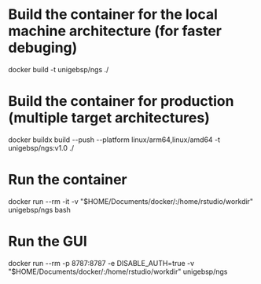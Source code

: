 

# Build the container for the local machine architecture (for faster debuging)
docker build -t unigebsp/ngs ./

# Build the container for production (multiple target architectures)
docker buildx build --push --platform linux/arm64,linux/amd64 -t unigebsp/ngs:v1.0 ./

# Run the container
docker run --rm -it -v "$HOME/Documents/docker/:/home/rstudio/workdir" unigebsp/ngs bash

# Run the GUI
docker run --rm -p 8787:8787 -e DISABLE_AUTH=true -v "$HOME/Documents/docker/:/home/rstudio/workdir" unigebsp/ngs

